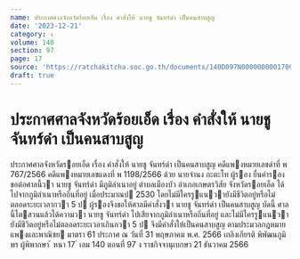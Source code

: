 ```yaml
---
name: ประกาศศาลจังหวัดร้อยเอ็ด เรื่อง คำสั่งให้ นายชู จันทร์ดำ เป็นคนสาบสูญ
date: '2023-12-21'
category: ง
volume: 140
section: 97
page: 17
source: 'https://ratchakitcha.soc.go.th/documents/140D097N0000000001700.pdf'
draft: true
---
```


# ประกาศศาลจังหวัดร้อยเอ็ด เรื่อง คำสั่งให้ นายชู จันทร์ดำ เป็นคนสาบสูญ

ประกาศศาลจังหวัดรอยเอ็ด เรื่อง คําสั่งให้ นายชู จันทร์ดํา เป็นคนสาบสูญ คดีแพงหมายเลขดําที่ พ 767/2566 คดีแพงหมายเลขแดงที่ พ 1198/2566 ด้วย นายจํานง กะตะโท ผู้รอง ยื่นคํารองขอต่อศาลนี้วา นายชู จันทร์ดํา มีภูมิลําเนาอยู่ ตําบลเมืองบัว อําเภอเกษตรวิสัย จังหวัดรอยเอ็ด ได้ไปจากภูมิลําเนาหรือถิ่นที่อยู่ เมื่อประมาณป 2530 โดยไม่มีใครรูแนวายังมีชีวิตอยู่หรือไม่ ตลอดระยะเวลากวา 5 ป ผู้รองจึงขอให้ศาลมีคําสั่งวา นายชู จันทร์ดํา เป็นคนสาบสูญ บัดนี้ ศาลนี้ไตสวนแล้วได้ความวา นายชู จันทร์ดํา ไปเสียจากภูมิลําเนาหรือถิ่นที่อยู่ และไม่มีใครรูแนวายังมีชีวิตอยู่หรือไม่ตลอดระยะเวลาเกินกวา 5 ป จึงมีคําสั่งให้เป็นคนสาบสูญ ตามประมวลกฎหมายแพงและพาณิชย มาตรา 61 ประกาศ ณ วันที่ 31 พฤษภาคม พ.ศ. 2566 เถลิงเกียรติ พิพัฒนภูมิพร ผู้พิพากษา ้ หนา 17 ่ เลม 140 ตอนที่ 97 ง ราชกิจจานุเบกษา 21 ธันวาคม 2566
